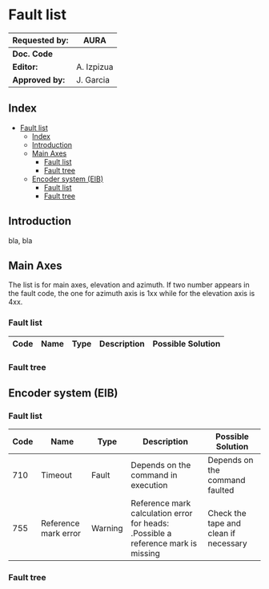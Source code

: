 # Fault list

| **Requested by:** | **AURA** |
|-------------------|----------|
| **Doc. Code**     |       |
| **Editor:**       | A. Izpizua         |
| **Approved by:**  | J. Garcia         |

## Index

- [Fault list](#fault-list)
  - [Index](#index)
  - [Introduction](#introduction)
  - [Main Axes](#main-axes)
    - [Fault list](#fault-list-1)
    - [Fault tree](#fault-tree)
  - [Encoder system (EIB)](#encoder-system-eib)
    - [Fault list](#fault-list-2)
    - [Fault tree](#fault-tree-1)

## Introduction

bla, bla

## Main Axes

The list is for main axes, elevation and azimuth. If two number appears in the fault code, the one for azimuth axis is 1xx while for the elevation axis is 4xx.

### Fault list

|Code|Name|Type|Description|Possible Solution|
|--|--|--|--|--|

### Fault tree

## Encoder system (EIB)

### Fault list

|Code|Name|Type|Description|Possible Solution|
|--|--|--|--|--|
|710|Timeout|Fault|Depends on the command in execution|Depends on the command faulted|
|755|Reference mark error|Warning|Reference mark calculation error for heads: .Possible a reference mark is missing|Check the tape and clean if necessary|

### Fault tree